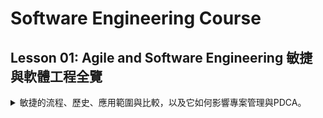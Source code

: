 # Software Engineering Course
## Lesson 01: Agile and Software Engineering 敏捷與軟體工程全覽
<details><summary>敏捷的流程、歷史、應用範圍與比較，以及它如何影響專案管理與PDCA。</summary>  
  
### Video
+ [敏捷與軟體工程全覽](https://www.youtube.com/watch?v=HZEt8-idvVE)  
### Material
+ [Agile Code Conduct](Material/CodeConduct.md)  
### Homework
列出需求。  
+ [An Example of Extremely Clean Code](https://www.youtube.com/watch?v=cJpETo_4X0c)
### Reference:  
+ [從需求到設計：如何設計出客戶想要的產品](https://www.books.com.tw/products/0010767312)
  + [Domain-Driven Design: Tackling Complexity in the Heart of Software 2003](https://www.amazon.com/Domain-Driven-Design-Tackling-Complexity-Software/dp/0321125215)  
+ [領域驅動設計：軟體核心複雜度的解決方法](https://www.books.com.tw/products/0010821330)
  + [wiki 領域驅動設計](https://zh.wikipedia.org/zh-hk/%E9%A0%98%E5%9F%9F%E9%A9%85%E5%8B%95%E8%A8%AD%E8%A8%88)
  + [Exploring Requirements: Quality Before Design 2011](https://www.amazon.com/Exploring-Requirements-Quality-Before-Design/dp/0932633730)  
</details>
